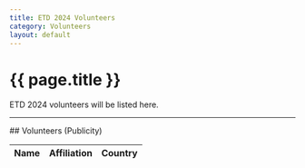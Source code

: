 ```yaml
---
title: ETD 2024 Volunteers
category: Volunteers
layout: default
---
```


# {{ page.title }}

ETD 2024 volunteers will be listed here.

<hr>
## Volunteers (Publicity)

|        Name       |            Affiliation           | Country |
|:-----------------:|:--------------------------------:|:-------:|
